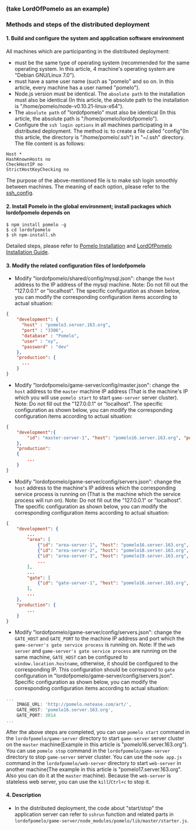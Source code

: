 ### (take LordOfPomelo as an example)

### Methods and steps of the distributed deployment 
#### 1. Build and configure the system and application software environment 
All machines which are participanting in the distributed deployment:

* must be the same type of operating system (recommended for the same operating system. In this article, 4 machine's operating system are "Debian GNU/Linux 7.0"). 
* must have a same user name (such as "pomelo" and so on. In this article, every machine has a user named "pomelo"). 
* Node.js version must be identical. The `absolute path` to the installation must also be identical (In this article, the absolute path to the installation is "/home/pomelo/node-v0.10.21-linux-x64"). 
* The `absolute path` of "lordofpomelo" must also be identical (In this article, the absolute path is "/home/pomelo/lordofpomelo"). 
* Configure the `ssh login options` in all machines participating in a distributed deployment. The method is: to create a file called "config"(In this article, the directory is "/home/pomelo/.ssh") in "~/.ssh" directory. The file content is as follows: 

```
Host *
HashKnownHosts no
CheckHostIP no
StrictHostKeyChecking no
```

The purpose of the above-mentioned file is to make ssh login smoothly between machines. The meaning of each option, please refer to the [ssh_config](http://man.he.net/man5/ssh_config). 

#### 2. Install Pomelo in the global environment; install packages which lordofpomelo depends on 

```
$ npm install pomelo -g
$ cd lordofpomelo
$ sh npm-install.sh
```

Detailed steps, please refer to [Pomelo Installation](https://github.com/NetEase/pomelo/wiki/Installation) and [LordOfPomelo Installation Guide](https://github.com/NetEase/pomelo/wiki/LordOfPomelo-installation-guide).


#### 3. Modify the related configuration files of lordofpomelo

* Modify "lordofpomelo/shared/config/mysql.json": change the `host` address to the IP address of the mysql machine. Note: Do not fill out the "127.0.0.1" or "localhost". The specific configuration as shown below, you can modify the corresponding configuration items according to actual situation: 

```json
{
	"development": {
	  "host" : "pomelo3.server.163.org",
	  "port" : "3306",
	  "database" : "Pomelo",
	  "user" : "xy",
	  "password" : "dev"
	},
	"production": {
	  ...
	}
}
```

* Modify "lordofpomelo/game-server/config/master.json": change the `host` address to the `master` machine IP address (That is the machine's IP which you will use `pomelo start` to start `game-server` server cluster). Note: Do not fill out the "127.0.0.1" or "localhost". The specific configuration as shown below, you can modify the corresponding configuration items according to actual situation:

```json
{
    "development":{
        "id": "master-server-1", "host": "pomelo16.server.163.org", "port": 3005
    },
    "production":
    {
        ...
    }  	
}
```

* Modify "lordofpomelo/game-server/config/servers.json": change the `host` address to the machine's IP address which the corresponding service process is running on (That is the machine which the service process will run on). Note: Do not fill out the "127.0.0.1" or "localhost". The specific configuration as shown below, you can modify the corresponding configuration items according to actual situation:

```json
{
	"development": {
		...
		"area": [
			{"id": "area-server-1", "host": "pomelo16.server.163.org", "port": 3250, "area": 1},
			{"id": "area-server-2", "host": "pomelo18.server.163.org", "port": 3251, "area": 2},
			{"id": "area-server-3", "host": "pomelo19.server.163.org", "port": 3252, "area": 3},
			...
		],
		...
		"gate": [
			{"id": "gate-server-1", "host": "pomelo16.server.163.org", "clientPort": 3014, "frontend": true}
		],
		...
	},
	"production": {
		...
	}
}
```

* Modify "lordofpomelo/game-server/config/servers.json": change the `GATE_HOST` and `GATE_PORT` to the machine IP address and port which the `game-server's gate service process` is running on. Note: If the `web server` and `game-server's gate service process` are running on the same machine, `GATE_HOST` can be configured to `window.location.hostname`, otherwise, it should be configured to the corresponding IP. This configuration should be correspond to `gate` configuration in "lordofpomelo/game-server/config/servers.json". Specific configuration as shown below, you can modify the corresponding configuration items according to actual situation: 

```javascript
...
    IMAGE_URL: 'http://pomelo.netease.com/art/',
    GATE_HOST: 'pomelo16.server.163.org',
    GATE_PORT: 3014
...
```

After the above steps are completed, you can use `pomelo start` command in the `lordofpomelo/game-server` directory to start `game-server` server cluster on the `master` machine(Example in this article is "pomelo16.server.163.org"). You can use `pomelo stop` command in the `lordofpomelo/game-server` directory to stop `game-server` server cluster. You can use the `node app.js` command in the `lordofpomelo/web-server` directory to start `web-server` in another machine(The example in this article is "pomelo17.server.163.org". Also you can do it at the `master` machine). Because the `web-server` is stateless web server, you can use the `kill`/`Ctrl+c` to stop it. 

#### 4. Description
* In the distributed deployment, the code about "start/stop" the application server can refer to `sshrun` function and related parts in `lordofpomelo/game-server/node_modules/pomelo/lib/master/starter.js`. 

